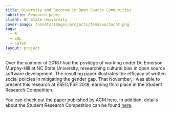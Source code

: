 ```yaml
---
title: Diversity and Decorum in Open Source Communities
subtitle: Research paper
client: NC State University
cover-image: /assets/images/projects/femaleoctocat.png
tags: 
  - R
  - SQL
  - LaTeX
layout: project
---
```

Over the summer of 2018 I had the privilege of working under Dr. Emerson
Murphy-Hill at NC State University, researching cultural bias in open source
software development. The resulting paper illustrates the efficacy of written
social policies in mitigating the gender gap. That November, I was able to
present this research at ESEC/FSE 2018, earning third place in the Student
Research Competition.

You can check out the paper published by ACM
[here](https://dl.acm.org/doi/10.1145/3236024.3275441). In addition, details
about the Student Research Competition can be found
[here](https://2018.fseconference.org/info/distinguished-paper-awards).

